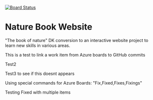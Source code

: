 [![Board Status](https://dev.azure.com/NatureBookWebsite/efb171d0-1c67-4778-8347-fa4beb9a7d02/2562574e-9b7c-4922-a5b7-a5ec2773e34f/_apis/work/boardbadge/95cbc268-308d-4c73-94f9-f2121481711d)](https://dev.azure.com/NatureBookWebsite/efb171d0-1c67-4778-8347-fa4beb9a7d02/_boards/board/t/2562574e-9b7c-4922-a5b7-a5ec2773e34f/Microsoft.RequirementCategory)
# Nature Book Website
 "The book of nature" DK conversion to an interactive website project to learn new skills in various areas. 

This is a test to link a work item from Azure boards to GitHub commits

Test2 

Test3 to see if this doesnt appears

Using special commands for Azure Boards: "Fix,Fixed,Fixes,Fixings"

Testing Fixed with multiple items 
